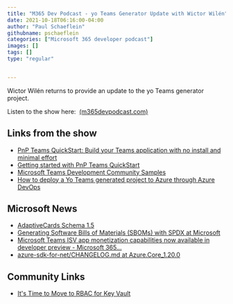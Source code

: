 ```yaml
---
title: "M365 Dev Podcast - yo Teams Generator Update with Wictor Wilén"
date: 2021-10-18T06:16:00-04:00
author: "Paul Schaeflein"
githubname: pschaeflein
categories: ["Microsoft 365 developer podcast"]
images: []
tags: []
type: "regular"


---
```


Wictor Wilén returns to provide an update to the yo Teams generator
project.

Listen to the show here: 
[(m365devpodcast.com)](https://www.m365devpodcast.com/e/yo-teams-generator-update-with-wictor-wilen/)

## Links from the show 

-   [PnP Teams QuickStart: Build your Teams application with no install
    and minimal effort](https://github.com/pnp/teams-quickstart)
-   [Getting started with PnP Teams
    QuickStart](https://www.youtube.com/watch?v=GScB-HN4C5U&t=6s)
-   [Microsoft Teams Development Community
    Samples](https://github.com/pnp/teams-dev-samples)
-   [How to deploy a Yo Teams generated project to Azure through Azure
    DevOps](https://www.wictorwilen.se/blog/deploying-yo-teams-and-node-apps/)

## Microsoft News 

-   [AdaptiveCards Schema
    1.5](https://github.com/microsoft/AdaptiveCards/releases/tag/21.09)
-   [Generating Software Bills of Materials (SBOMs) with SPDX at
    Microsoft](https://devblogs.microsoft.com/engineering-at-microsoft/generating-software-bills-of-materials-sboms-with-spdx-at-microsoft/?WT.mc_id=M365-MVP-4025164)
-   [Microsoft Teams ISV app monetization capabilities now available in
    developer preview - Microsoft
    365\...](https://devblogs.microsoft.com/microsoft365dev/microsoft-teams-isv-app-monetization-capabilities-now-available-in-developer-preview/?WT.mc_id=M365-MVP-4025164)
-   [azure-sdk-for-net/CHANGELOG.md at
    Azure.Core_1.20.0](https://github.com/Azure/azure-sdk-for-net/blob/Azure.Core_1.20.0/sdk/core/Azure.Core/CHANGELOG.md)

## Community Links 

-   [It's Time to Move to RBAC for Key
    Vault](https://samcogan.com/its-time-to-move-to-rbac-for-key-vault)